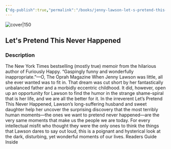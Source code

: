 ```yaml
---
{"dg-publish":true,"permalink":"/books/jenny-lawson-let-s-pretend-this-never-happened/","title":"Let's Pretend This Never Happened","tags":["non-fiction","autobiography"]}
---
```




![cover|150](http://books.google.com/books/content?id=TsrOgbRduMkC&printsec=frontcover&img=1&zoom=1&edge=curl&source=gbs_api)

## Let's Pretend This Never Happened

### Description

The New York Times bestselling (mostly true) memoir from the hilarious author of Furiously Happy. “Gaspingly funny and wonderfully inappropriate.”—O, The Oprah Magazine When Jenny Lawson was little, all she ever wanted was to fit in. That dream was cut short by her fantastically unbalanced father and a morbidly eccentric childhood. It did, however, open up an opportunity for Lawson to find the humor in the strange shame-spiral that is her life, and we are all the better for it. In the irreverent Let’s Pretend This Never Happened, Lawson’s long-suffering husband and sweet daughter help her uncover the surprising discovery that the most terribly human moments—the ones we want to pretend never happened—are the very same moments that make us the people we are today. For every intellectual misfit who thought they were the only ones to think the things that Lawson dares to say out loud, this is a poignant and hysterical look at the dark, disturbing, yet wonderful moments of our lives. Readers Guide Inside
```